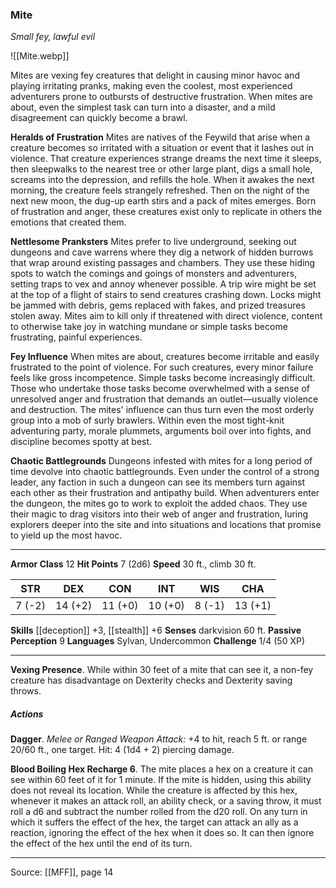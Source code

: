 ### Mite
_Small fey, lawful evil_

![[Mite.webp]]

Mites are vexing fey creatures that delight in causing minor havoc and playing irritating pranks, making even the coolest, most experienced adventurers prone to outbursts of destructive frustration. When mites are about, even the simplest task can turn into a disaster, and a mild disagreement can quickly become a brawl.

**Heralds of Frustration** Mites are natives of the Feywild that arise when a creature becomes so irritated with a situation or event that it lashes out in violence. That creature experiences strange dreams the next time it sleeps, then sleepwalks to the nearest tree or other large plant, digs a small hole, screams into the depression, and refills the hole. When it awakes the next morning, the creature feels strangely refreshed. Then on the night of the next new moon, the dug-up earth stirs and a pack of mites emerges. Born of frustration and anger, these creatures exist only to replicate in others the emotions that created them.


**Nettlesome Pranksters** Mites prefer to live underground, seeking out dungeons and cave warrens where they dig a network of hidden burrows that wrap around existing passages and chambers. They use these hiding spots to watch the comings and goings of monsters and adventurers, setting traps to vex and annoy whenever possible. A trip wire might be set at the top of a flight of stairs to send creatures crashing down. Locks might be jammed with debris, gems replaced with fakes, and prized treasures stolen away. Mites aim to kill only if threatened with direct violence, content to otherwise take joy in watching mundane or simple tasks become frustrating, painful experiences.


**Fey Influence** When mites are about, creatures become irritable and easily frustrated to the point of violence. For such creatures, every minor failure feels like gross incompetence. Simple tasks become increasingly difficult. Those who undertake those tasks become overwhelmed with a sense of unresolved anger and frustration that demands an outlet—usually violence and destruction. The mites' influence can thus turn even the most orderly group into a mob of surly brawlers. Within even the most tight-knit adventuring party, morale plummets, arguments boil over into fights, and discipline becomes spotty at best.


**Chaotic Battlegrounds** Dungeons infested with mites for a long period of time devolve into chaotic battlegrounds. Even under the control of a strong leader, any faction in such a dungeon can see its members turn against each other as their frustration and antipathy build. When adventurers enter the dungeon, the mites go to work to exploit the added chaos. They use their magic to drag visitors into their web of anger and frustration, luring explorers deeper into the site and into situations and locations that promise to yield up the most havoc.






---

**Armor Class** 12
**Hit Points** 7 (2d6)
**Speed** 30 ft., climb 30 ft.

| STR     | DEX     | CON     | INT     | WIS     | CHA     |
|---------|---------|---------|---------|---------|---------|
| 7 (-2) | 14 (+2) | 11 (+0) | 10 (+0) | 8 (-1) | 13 (+1) |

**Skills** [[deception]] +3, [[stealth]] +6
**Senses** darkvision 60 ft.
**Passive Perception** 9
**Languages** Sylvan, Undercommon
**Challenge** 1/4 (50 XP)

---

**Vexing Presence**. While within 30 feet of a mite that can see it, a non-fey creature has disadvantage on Dexterity checks and Dexterity saving throws.

##### Actions
**Dagger**. _Melee or Ranged Weapon Attack:_ +4 to hit, reach 5 ft. or range 20/60 ft., one target. Hit: 4 (1d4 + 2) piercing damage.

**Blood Boiling Hex Recharge 6**. The mite places a hex on a creature it can see within 60 feet of it for 1 minute. If the mite is hidden, using this ability does not reveal its location. While the creature is affected by this hex, whenever it makes an attack roll, an ability check, or a saving throw, it must roll a d6 and subtract the number rolled from the d20 roll. On any turn in which it suffers the effect of the hex, the target can attack an ally as a reaction, ignoring the effect of the hex when it does so. It can then ignore the effect of the hex until the end of its turn.


---

Source: [[MFF]], page 14